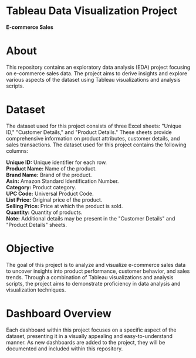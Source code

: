 # Tableau Data Visualization Project<br>
**E-commerce Sales** <br>
# About
This repository contains an exploratory data analysis (EDA) project focusing on e-commerce sales data. The project aims to derive insights and explore various aspects of the dataset using Tableau visualizations and analysis scripts.

# Dataset
The dataset used for this project consists of three Excel sheets: "Unique ID," "Customer Details," and "Product Details." These sheets provide comprehensive information on product attributes, customer details, and sales transactions.
The dataset used for this project contains the following columns:

**Unique ID:** Unique identifier for each row.<br>
**Product Name:** Name of the product.<br>
**Brand Name:** Brand of the product.<br>
**Asin:** Amazon Standard Identification Number.<br>
**Category:** Product category.<br>
**UPC Code:** Universal Product Code.<br>
**List Price:** Original price of the product.<br>
**Selling Price:** Price at which the product is sold.<br>
**Quantity:** Quantity of products.<br>
**Note:** Additional details may be present in the "Customer Details" and "Product Details" sheets.<br>

# Objective
The goal of this project is to analyze and visualize e-commerce sales data to uncover insights into product performance, customer behavior, and sales trends. Through a combination of Tableau visualizations and analysis scripts, the project aims to demonstrate proficiency in data analysis and visualization techniques.

# Dashboard Overview
Each dashboard within this project focuses on a specific aspect of the dataset, presenting it in a visually appealing and easy-to-understand manner. As new dashboards are added to the project, they will be documented and included within this repository.
